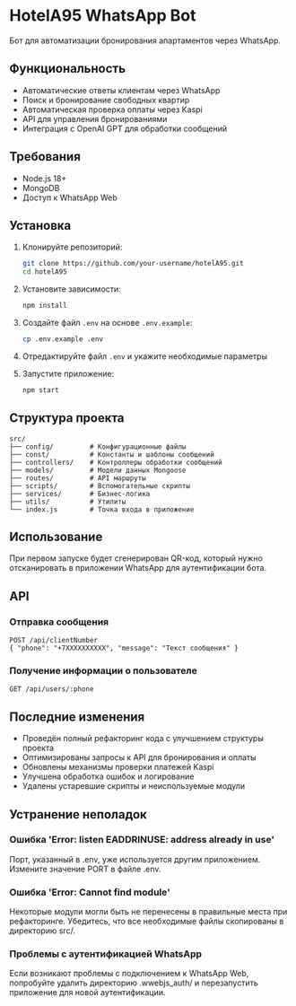 # HotelA95 WhatsApp Bot

Бот для автоматизации бронирования апартаментов через WhatsApp.

## Функциональность

- Автоматические ответы клиентам через WhatsApp
- Поиск и бронирование свободных квартир
- Автоматическая проверка оплаты через Kaspi
- API для управления бронированиями
- Интеграция с OpenAI GPT для обработки сообщений

## Требования

- Node.js 18+
- MongoDB
- Доступ к WhatsApp Web

## Установка

1. Клонируйте репозиторий:
   ```bash
   git clone https://github.com/your-username/hotelA95.git
   cd hotelA95
   ```

2. Установите зависимости:
   ```bash
   npm install
   ```

3. Создайте файл `.env` на основе `.env.example`:
   ```bash
   cp .env.example .env
   ```

4. Отредактируйте файл `.env` и укажите необходимые параметры

5. Запустите приложение:
   ```bash
   npm start
   ```

## Структура проекта

```
src/
├── config/         # Конфигурационные файлы 
├── const/          # Константы и шаблоны сообщений
├── controllers/    # Контроллеры обработки сообщений
├── models/         # Модели данных Mongoose
├── routes/         # API маршруты
├── scripts/        # Вспомогательные скрипты
├── services/       # Бизнес-логика
├── utils/          # Утилиты
└── index.js        # Точка входа в приложение
```

## Использование

При первом запуске будет сгенерирован QR-код, который нужно отсканировать в приложении WhatsApp для аутентификации бота.

## API

### Отправка сообщения

```
POST /api/clientNumber
{ "phone": "+7XXXXXXXXXX", "message": "Текст сообщения" }
```

### Получение информации о пользователе

```
GET /api/users/:phone
```

## Последние изменения

- Проведён полный рефакторинг кода с улучшением структуры проекта
- Оптимизированы запросы к API для бронирования и оплаты
- Обновлены механизмы проверки платежей Kaspi
- Улучшена обработка ошибок и логирование
- Удалены устаревшие скрипты и неиспользуемые модули

## Устранение неполадок

### Ошибка 'Error: listen EADDRINUSE: address already in use'
Порт, указанный в .env, уже используется другим приложением. Измените значение PORT в файле .env.

### Ошибка 'Error: Cannot find module'
Некоторые модули могли быть не перенесены в правильные места при рефакторинге. Убедитесь, что все необходимые файлы скопированы в директорию src/.

### Проблемы с аутентификацией WhatsApp
Если возникают проблемы с подключением к WhatsApp Web, попробуйте удалить директорию .wwebjs_auth/ и перезапустить приложение для новой аутентификации. 